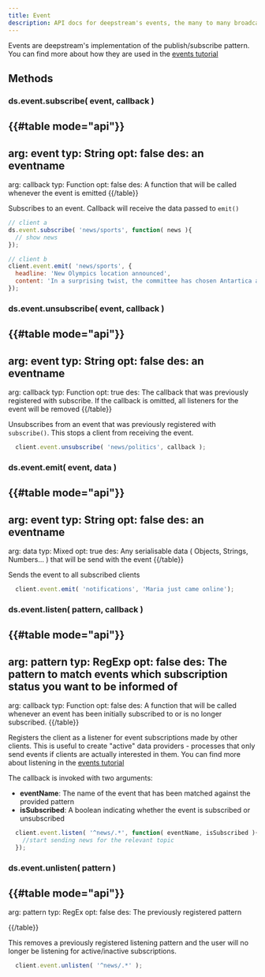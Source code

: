 ```yaml
---
title: Event
description: API docs for deepstream's events, the many to many broadcasting mechanism
---
```


Events are deepstream's implementation of the publish/subscribe pattern. You can find more about how they are used in the [events tutorial](../../tutorials/core/pubsub-events)

## Methods

### ds.event.subscribe( event, callback )
{{#table mode="api"}}
-
  arg: event
  typ: String
  opt: false
  des: an eventname
-
  arg: callback
  typ: Function
  opt: false
  des: A function that will be called whenever the event is emitted
{{/table}}

Subscribes to an event. Callback will receive the data passed to `emit()`

```javascript
// client a
ds.event.subscribe( 'news/sports', function( news ){
  // show news
});

// client b
client.event.emit( 'news/sports', {
  headline: 'New Olympics location announced',
  content: 'In a surprising twist, the committee has chosen Antartica as the location of the next Olympics.'
});
```

### ds.event.unsubscribe( event, callback )
{{#table mode="api"}}
-
  arg: event
  typ: String
  opt: false
  des: an eventname
-
  arg: callback
  typ: Function
  opt: true
  des: The callback that was previously registered with subscribe. If the callback is omitted, all listeners for the event will be removed
{{/table}}

Unsubscribes from an event that was previously registered with `subscribe()`. This stops a client from receiving the event.

```javascript
  client.event.unsubscribe( 'news/politics', callback );
```

### ds.event.emit( event, data )
{{#table mode="api"}}
-
  arg: event
  typ: String
  opt: false
  des: an eventname
-
  arg: data
  typ: Mixed
  opt: true
  des: Any serialisable data ( Objects, Strings, Numbers... ) that will be send with the event
{{/table}}

Sends the event to all subscribed clients

```javascript
  client.event.emit( 'notifications', 'Maria just came online');
```


### ds.event.listen( pattern, callback )
{{#table mode="api"}}
-
  arg: pattern
  typ: RegExp
  opt: false
  des: The pattern to match events which subscription status you want to be informed of
-
  arg: callback
  typ: Function
  opt: false
  des: A function that will be called whenever an event has been initially subscribed to or is no longer subscribed.
{{/table}}

Registers the client as a listener for event subscriptions made by other clients. This is useful to create "active" data providers - processes that only send events if clients are actually interested in them. You can find more about listening in the [events tutorial](../../tutorials/core/pubsub-events)

The callback is invoked with two arguments:
- **eventName**: The name of the event that has been matched against the provided pattern
- **isSubscribed**: A boolean indicating whether the event is subscribed or unsubscribed

```javascript
  client.event.listen( '^news/.*', function( eventName, isSubscribed ){
    //start sending news for the relevant topic
  });
```

### ds.event.unlisten( pattern )
{{#table mode="api"}}
-
  arg: pattern
  typ: RegEx
  opt: false
  des: The previously registered pattern

{{/table}}

This removes a previously registered listening pattern and the user will no longer be listening for active/inactive subscriptions.

```javascript
  client.event.unlisten( '^news/.*' );
```